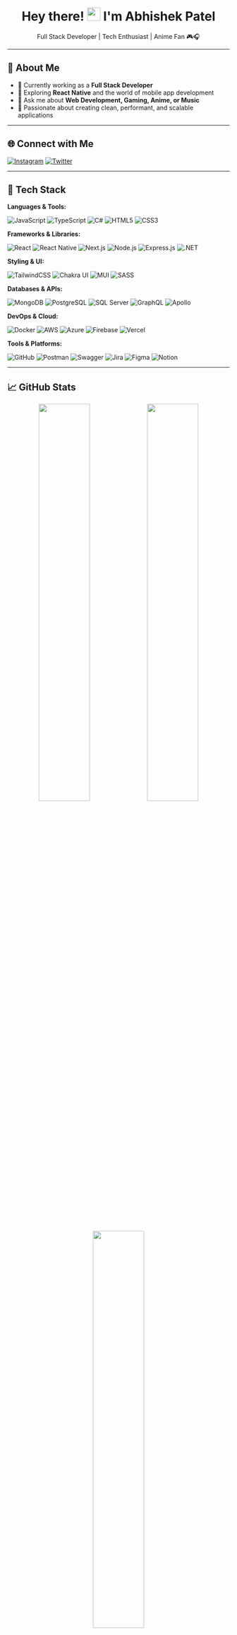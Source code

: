 <h1 align="center">Hey there! <img src="https://raw.githubusercontent.com/MartinHeinz/MartinHeinz/master/wave.gif" width="30px" /> I'm Abhishek Patel</h1>

<p align="center">
Full Stack Developer | Tech Enthusiast | Anime Fan 🎮🎧
</p>

---

## 🚀 About Me

- 🔭 Currently working as a **Full Stack Developer**
- 🌱 Exploring **React Native** and the world of mobile app development
- 💬 Ask me about **Web Development, Gaming, Anime, or Music**
- 🎯 Passionate about creating clean, performant, and scalable applications

---

## 🌐 Connect with Me

[![Instagram](https://img.shields.io/badge/Instagram-%23E4405F.svg?style=for-the-badge&logo=instagram&logoColor=white)](https://instagram.com/abhipatel_7)
[![Twitter](https://img.shields.io/badge/Twitter-%231DA1F2.svg?style=for-the-badge&logo=twitter&logoColor=white)](https://twitter.com/Abhishek_7420)

---

## 🧠 Tech Stack

**Languages & Tools:**
  
![JavaScript](https://img.shields.io/badge/-JavaScript-black?style=for-the-badge&logo=javascript)
![TypeScript](https://img.shields.io/badge/-TypeScript-3178C6?style=for-the-badge&logo=typescript)
![C#](https://img.shields.io/badge/-CSharp-239120?style=for-the-badge&logo=c-sharp&logoColor=white)
![HTML5](https://img.shields.io/badge/-HTML5-E34F26?style=for-the-badge&logo=html5)
![CSS3](https://img.shields.io/badge/-CSS3-1572B6?style=for-the-badge&logo=css3)

**Frameworks & Libraries:**

![React](https://img.shields.io/badge/-React-20232a?style=for-the-badge&logo=react)
![React Native](https://img.shields.io/badge/-React%20Native-20232a?style=for-the-badge&logo=react)
![Next.js](https://img.shields.io/badge/-Next.js-000000?style=for-the-badge&logo=next.js)
![Node.js](https://img.shields.io/badge/-Node.js-339933?style=for-the-badge&logo=node.js)
![Express.js](https://img.shields.io/badge/-Express.js-404d59?style=for-the-badge&logo=express)
![.NET](https://img.shields.io/badge/-.NET-512BD4?style=for-the-badge&logo=dotnet)

**Styling & UI:**

![TailwindCSS](https://img.shields.io/badge/-TailwindCSS-38B2AC?style=for-the-badge&logo=tailwind-css)
![Chakra UI](https://img.shields.io/badge/-Chakra%20UI-319795?style=for-the-badge&logo=chakraui)
![MUI](https://img.shields.io/badge/-Material%20UI-007FFF?style=for-the-badge&logo=mui)
![SASS](https://img.shields.io/badge/-SASS-CC6699?style=for-the-badge&logo=sass)

**Databases & APIs:**

![MongoDB](https://img.shields.io/badge/-MongoDB-4ea94b?style=for-the-badge&logo=mongodb)
![PostgreSQL](https://img.shields.io/badge/-PostgreSQL-336791?style=for-the-badge&logo=postgresql)
![SQL Server](https://img.shields.io/badge/-SQL%20Server-CC2927?style=for-the-badge&logo=microsoft-sql-server)
![GraphQL](https://img.shields.io/badge/-GraphQL-E10098?style=for-the-badge&logo=graphql)
![Apollo](https://img.shields.io/badge/-Apollo-311C87?style=for-the-badge&logo=apollo-graphql)

**DevOps & Cloud:**

![Docker](https://img.shields.io/badge/-Docker-2496ED?style=for-the-badge&logo=docker)
![AWS](https://img.shields.io/badge/-AWS-FF9900?style=for-the-badge&logo=amazon-aws)
![Azure](https://img.shields.io/badge/-Azure-0078D4?style=for-the-badge&logo=microsoft-azure)
![Firebase](https://img.shields.io/badge/-Firebase-FFCA28?style=for-the-badge&logo=firebase)
![Vercel](https://img.shields.io/badge/-Vercel-000000?style=for-the-badge&logo=vercel)

**Tools & Platforms:**

![GitHub](https://img.shields.io/badge/-GitHub-181717?style=for-the-badge&logo=github)
![Postman](https://img.shields.io/badge/-Postman-FF6C37?style=for-the-badge&logo=postman)
![Swagger](https://img.shields.io/badge/-Swagger-85EA2D?style=for-the-badge&logo=swagger)
![Jira](https://img.shields.io/badge/-Jira-0052CC?style=for-the-badge&logo=jira)
![Figma](https://img.shields.io/badge/-Figma-F24E1E?style=for-the-badge&logo=figma)
![Notion](https://img.shields.io/badge/-Notion-000000?style=for-the-badge&logo=notion)

---

## 📈 GitHub Stats

<div align="center">
  <img src="https://github-readme-stats.vercel.app/api?username=abhipatel7&theme=vision-friendly-dark&hide_border=true&include_all_commits=true&count_private=true" width="48%" />
  <img src="https://github-readme-streak-stats.herokuapp.com/?user=abhipatel7&theme=vision-friendly-dark&hide_border=true" width="48%" />
  <img src="https://github-readme-stats.vercel.app/api/top-langs/?username=abhipatel7&theme=vision-friendly-dark&hide_border=true&layout=compact" width="48%" />
</div>

---

<p align="center">
  <img src="https://visitcount.itsvg.in/api?id=abhipatel7&icon=5&color=1" alt="visit counter"/>
</p>
